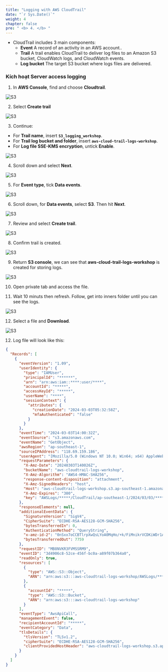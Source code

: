 ```yaml
---
title: "Logging with AWS CloudTrail"
date: "`r Sys.Date()`"
weight: 4
chapter: false
pre: " <b> 4. </b> "
---
```


- CloudTrail includes 3 main components:
  - **Event** A record of an activity in an AWS account..
  - **Trail** A trail enables CloudTrail to deliver log files to an Amazon S3 bucket, CloudWatch logs, and CloudWatch events.
  - **Log bucket** The target S3 bucket where logs files are delivered.

### Kích hoạt Server access logging

1. In **AWS Console**, find and choose **Cloudtrail**.

![S3](Workshop-1/images/4.s3cloudtrail/41.png)

2. Select **Create trail**

![S3](Workshop-1/images/4.s3cloudtrail/42.png)

3. Continue:

- For **Trail name**, insert **`S3_logging_workshop`**.
- For **Trail log bucket and folder**, insert **`aws-cloud-trail-logs-workshop`**.
- For **Log file SSE-KMS encryption**, untick **Enable**.

![S3](Workshop-1/images/4.s3cloudtrail/43.png)

4. Scroll down and select **Next**.

![S3](Workshop-1/images/4.s3cloudtrail/44.png)

5. For **Event type**, tick **Data events**.

![S3](Workshop-1/images/4.s3cloudtrail/45.png)

6. Scroll down, for **Data events**, select **S3**. Then hit **Next**.

![S3](Workshop-1/images/4.s3cloudtrail/46.png)

7. Review and select **Create trail**.

![S3](Workshop-1/images/4.s3cloudtrail/47.png)

8. Confirm trail is created.

![S3](Workshop-1/images/4.s3cloudtrail/48.png)

9. Return **S3 console**, we can see that **aws-cloud-trail-logs-workshop** is created for storing logs.

![S3](Workshop-1/images/4.s3cloudtrail/49.png)

10. Open private tab and access the file.

11. Wait 10 minuts then refresh. Follow, get into inners folder until you can see the logs.

![S3](Workshop-1/images/4.s3cloudtrail/59.png)

12. Select a file and **Download**.

![S3](Workshop-1/images/4.s3cloudtrail/60.png)

12. Log file will look like this:

```json
{
  "Records": [
    {
      "eventVersion": "1.09",
      "userIdentity": {
        "type": "IAMUser",
        "principalId": "******",
        "arn": "arn:aws:iam::****:user/****",
        "accountId": "*****",
        "accessKeyId": "*****",
        "userName": "****",
        "sessionContext": {
          "attributes": {
            "creationDate": "2024-03-03T05:32:58Z",
            "mfaAuthenticated": "false"
          }
        }
      },
      "eventTime": "2024-03-03T14:00:32Z",
      "eventSource": "s3.amazonaws.com",
      "eventName": "GetObject",
      "awsRegion": "ap-southeast-1",
      "sourceIPAddress": "118.69.159.186",
      "userAgent": "[Mozilla/5.0 (Windows NT 10.0; Win64; x64) AppleWebKit/537.36 (KHTML, like Gecko) Chrome/122.0.0.0 Safari/537.36 Edg/122.0.0.0]",
      "requestParameters": {
        "X-Amz-Date": "20240303T140026Z",
        "bucketName": "aws-cloudtrail-logs-workshop",
        "X-Amz-Algorithm": "AWS4-HMAC-SHA256",
        "response-content-disposition": "attachment",
        "X-Amz-SignedHeaders": "host",
        "Host": "aws-cloudtrail-logs-workshop.s3.ap-southeast-1.amazonaws.com",
        "X-Amz-Expires": "300",
        "key": "AWSLogs/*****/CloudTrail/ap-southeast-1/2024/03/03/*****_CloudTrail_ap-southeast-1_20240303T1355Z_FXZWnsQMI7Esmlr6.json.gz"
      },
      "responseElements": null,
      "additionalEventData": {
        "SignatureVersion": "SigV4",
        "CipherSuite": "ECDHE-RSA-AES128-GCM-SHA256",
        "bytesTransferredIn": 0,
        "AuthenticationMethod": "QueryString",
        "x-amz-id-2": "0nSxx7oCCBTlrpXwQsLYoA0MqHo/+k/FiMnikrVCDKiWDr1Aoeg7oSqlJvBsYm2J3BnFpU31IUA=",
        "bytesTransferredOut": 7759
      },
      "requestID": "MB8NVKR3FVMSSRM9",
      "eventID": "3d4906c8-52ce-456f-bc0a-a89f07b364a0",
      "readOnly": true,
      "resources": [
        {
          "type": "AWS::S3::Object",
          "ARN": "arn:aws:s3:::aws-cloudtrail-logs-workshop/AWSLogs/*****/CloudTrail/ap-southeast-1/2024/03/03/*****_CloudTrail_ap-southeast-1_20240303T1355Z_FXZWnsQMI7Esmlr6.json.gz"
        },
        {
          "accountId": "*****",
          "type": "AWS::S3::Bucket",
          "ARN": "arn:aws:s3:::aws-cloudtrail-logs-workshop"
        }
      ],
      "eventType": "AwsApiCall",
      "managementEvent": false,
      "recipientAccountId": "*****",
      "eventCategory": "Data",
      "tlsDetails": {
        "tlsVersion": "TLSv1.2",
        "cipherSuite": "ECDHE-RSA-AES128-GCM-SHA256",
        "clientProvidedHostHeader": "aws-cloudtrail-logs-workshop.s3.ap-southeast-1.amazonaws.com"
      }
    }
  ]
}
```
